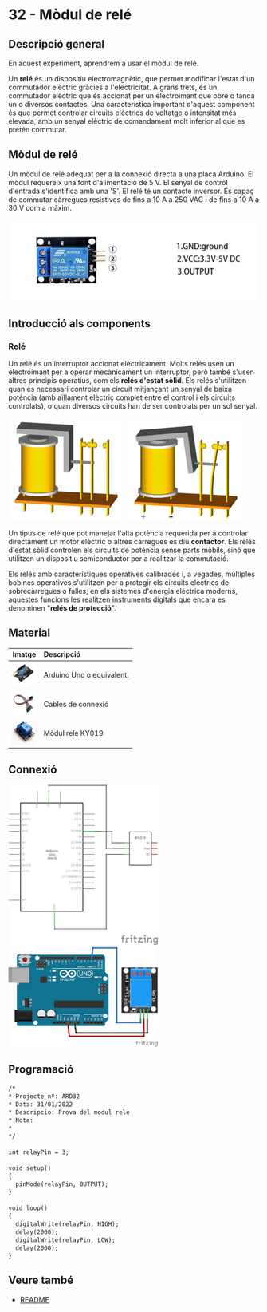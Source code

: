 # 32 - Mòdul de relé

## Descripció general

En aquest experiment, aprendrem a usar el mòdul de relé.

Un **relé** és un dispositiu electromagnètic, que permet modificar
l'estat d'un commutador elèctric gràcies a l'electricitat. A grans
trets, és un commutador elèctric que és accionat per un electroimant que
obre o tanca un o diversos contactes. Una característica important
d'aquest component és que permet controlar circuits elèctrics de
voltatge o intensitat més elevada, amb un senyal elèctric de comandament
molt inferior al que es pretén commutar.

## Mòdul de relé

Un mòdul de relé adequat per a la connexió directa a una placa Arduino.
El mòdul requereix una font d'alimentació de 5 V. El senyal de control
d'entrada s'identifica amb una 'S'. El relé té un contacte inversor.
És capaç de commutar càrregues resistives de fins a 10 A a 250 VAC i de
fins a 10 A a 30 V com a màxim.

![Pins del mòdul KY-019](../imatges/ard/ard_32_01.png)

## Introducció als components

### Relé

Un relé és un interruptor accionat elèctricament. Molts relés usen un
electroimant per a operar mecànicament un interruptor, però també
s'usen altres principis operatius, com els **relés d'estat sòlid**.
Els relés s'utilitzen quan és necessari controlar un circuit mitjançant
un senyal de baixa potència (amb aïllament elèctric complet entre el
control i els circuits controlats), o quan diversos circuits han de ser
controlats per un sol senyal.

![Relè en repòs](../imatges/ard/ard_32_02.png)
![Relé activat](../imatges/ard/ard_32_03.png)

Un tipus de relé que pot manejar l'alta potència requerida per a
controlar directament un motor elèctric o altres càrregues es diu
**contactor**. Els relés d'estat sòlid controlen els circuits de
potència sense parts mòbils, sinó que utilitzen un dispositiu
semiconductor per a realitzar la commutació.

Els relés amb característiques operatives calibrades i, a vegades,
múltiples bobines operatives s'utilitzen per a protegir els circuits
elèctrics de sobrecàrregues o falles; en els sistemes d'energia
elèctrica moderns, aquestes funcions les realitzen instruments digitals
que encara es denominen "**relés de protecció**".

## Material

|                               Imatge                               | Descripció                |
| :----------------------------------------------------------------: | :------------------------ |
| <img src="./../imatges/mat/mat_unor3.png" width="50" height="50">  | Arduino Uno o equivalent. |
| <img src="./../imatges/mat/mat_cables.png" width="50" height="50"> | Cables de connexió        |
| <img src="./../imatges/mat/mat_KY-019.png" width="50" height="50"> | Mòdul relé KY019          |

## Connexió

![Esquema elèctric mòdul KY-019](../imatges/ard/ard_32_04.png)
![Cablejat mòdul KY-019](../imatges/ard/ard_32_05.png)

## Programació

```Arduino
/*
* Projecte nº: ARD32
* Data: 31/01/2022
* Descripcio: Prova del modul rele
* Nota:
*
*/

int relayPin = 3;

void setup()
{
  pinMode(relayPin, OUTPUT);
}

void loop()
{
  digitalWrite(relayPin, HIGH);
  delay(2000);
  digitalWrite(relayPin, LOW);
  delay(2000);
}
```

## Veure també

- [README](../README.md)
